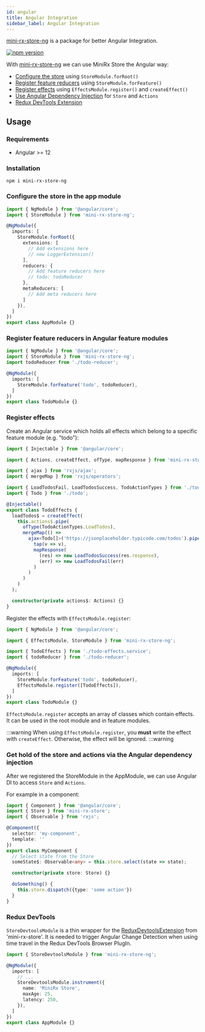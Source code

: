 ```yaml
---
id: angular
title: Angular Integration
sidebar_label: Angular Integration
---
```

[mini-rx-store-ng](https://www.npmjs.com/package/mini-rx-store-ng) is a package for better Angular Integration.

[![npm version](https://badge.fury.io/js/mini-rx-store-ng.svg)](https://www.npmjs.com/package/mini-rx-store-ng)

With [mini-rx-store-ng](https://www.npmjs.com/package/mini-rx-store-ng) we can use MiniRx Store the Angular way:

- [Configure the store](#configure-the-store-in-the-app-module) using `StoreModule.forRoot()`
- [Register feature reducers](#register-feature-reducers-in-angular-feature-modules) using `StoreModule.forFeature()`
- [Register effects](#register-effects) using `EffectsModule.register()` and `createEffect()`
- [Use Angular Dependency Injection](#get-hold-of-the-store-and-actions-via-the-angular-dependency-injection) for `Store` and `Actions`
- [Redux DevTools Extension](#redux-devtools)

## Usage

### Requirements
- Angular >= 12 

### Installation

`npm i mini-rx-store-ng`

### Configure the store in the app module
```ts title="app.module.ts"
import { NgModule } from '@angular/core';
import { StoreModule } from 'mini-rx-store-ng';

@NgModule({
  imports: [
    StoreModule.forRoot({
      extensions: [
        // Add extensions here
        // new LoggerExtension()
      ],
      reducers: {
        // Add feature reducers here
        // todo: todoReducer
      },
      metaReducers: [
        // Add meta reducers here
      ]
    }),
  ]
})
export class AppModule {}
```

### Register feature reducers in Angular feature modules

```ts title="todo.module.ts"
import { NgModule } from '@angular/core';
import { StoreModule } from 'mini-rx-store-ng';
import todoReducer from './todo-reducer';

@NgModule({
  imports: [
    StoreModule.forFeature('todo', todoReducer),
  ]
})
export class TodoModule {}
```

### Register effects
Create an Angular service which holds all effects which belong to a specific feature module (e.g. "todo"):

```ts title="todo-effects.service.ts"
import { Injectable } from '@angular/core';

import { Actions, createEffect, ofType, mapResponse } from 'mini-rx-store';

import { ajax } from 'rxjs/ajax';
import { mergeMap } from 'rxjs/operators';

import { LoadTodosFail, LoadTodosSuccess, TodoActionTypes } from './todo-actions';
import { Todo } from './todo';

@Injectable()
export class TodoEffects {
  loadTodos$ = createEffect(
    this.actions$.pipe(
      ofType(TodoActionTypes.LoadTodos),
      mergeMap(() =>
        ajax<Todo[]>('https://jsonplaceholder.typicode.com/todos').pipe(
          tap(v => v),
          mapResponse(
            (res) => new LoadTodosSuccess(res.response),
            (err) => new LoadTodosFail(err)
          )
        )
      )
    )
  );

  constructor(private actions$: Actions) {}
}
```

Register the effects with `EffectsModule.register`:
```ts title="todo.module.ts"
import { NgModule } from '@angular/core';

import { EffectsModule, StoreModule } from 'mini-rx-store-ng';

import { TodoEffects } from './todo-effects.service';
import { todoReducer } from './todo-reducer';

@NgModule({
  imports: [
    StoreModule.forFeature('todo', todoReducer),
    EffectsModule.register([TodoEffects]),
  ]
})
export class TodoModule {}
```
`EffectsModule.register` accepts an array of classes which contain effects.
It can be used in the root module and in feature modules.

:::warning
When using `EffectsModule.register`, you **must** write the effect with `createEffect`. Otherwise, the effect will be ignored.
:::warning

### Get hold of the store and actions via the Angular dependency injection
After we registered the StoreModule in the AppModule, we can use Angular DI to access `Store` and `Actions`.

For example in a component:

```ts
import { Component } from '@angular/core';
import { Store } from 'mini-rx-store';
import { Observable } from 'rxjs';

@Component({
  selector: 'my-component',
  template: ''
})
export class MyComponent {
  // Select state from the Store
  someState$: Observable<any> = this.store.select(state => state);

  constructor(private store: Store) {}

  doSomething() {
    this.store.dispatch({type: 'some action'})
  }
}
```
### Redux DevTools
`StoreDevtoolsModule` is a thin wrapper for the [ReduxDevtoolsExtension](ext-redux-devtools.md) from 'mini-rx-store'.
It is needed to trigger Angular Change Detection when using time travel in the Redux DevTools Browser PlugIn.

```ts
import { StoreDevtoolsModule } from 'mini-rx-store-ng';

@NgModule({
  imports: [
    // ...
    StoreDevtoolsModule.instrument({
      name: 'MiniRx Store',
      maxAge: 25,
      latency: 250,
    }),
  ]
})
export class AppModule {} 
```
